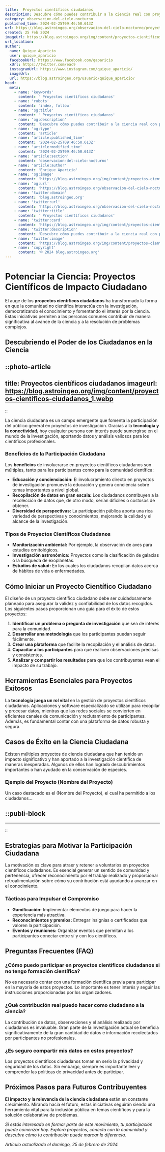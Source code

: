 ```yaml
---
title:  Proyectos científicos ciudadanos
description: Descubre cómo puedes contribuir a la ciencia real con proyectos científicos ciudadanos. ¡Colabora, aprende y haz un impacto significativo!
category: observacion-del-cielo-nocturno
published_time: 2024-02-25T09:46:50.613Z
url: https://blog.astroingeo.org/observacion-del-cielo-nocturno/proyectos-cientificos-ciudadanos
created: 25 Feb 2024
imageUrl: https://blog.astroingeo.org/img/content/proyectos-cientificos-ciudadanos_1.webp
url_location:
author:
  name: Quique Aparicio
  user: quique_aparicio
  facebookUrl: https://www.facebook.com/qaparicio
  xUrl: https://twitter.com/eac9
  instagramUrl: https://www.instagram.com/quique_aparicio/
  imageUrl: 
  url: https://blog.astroingeo.org/usuario/quique_aparicio/
head:
  meta:
    - name: 'keywords'
      content: ' Proyectos científicos ciudadanos'
    - name: 'robots'
      content: 'index, follow'
    - name: 'og:title'
      content: ' Proyectos científicos ciudadanos'
    - name: 'og:description'
      content: 'Descubre cómo puedes contribuir a la ciencia real con proyectos científicos ciudadanos. ¡Colabora, aprende y haz un impacto significativo!'
    - name: 'og:type'
      content: 'article'
    - name: 'article:published_time'
      content: '2024-02-25T09:46:50.613Z'
    - name: 'article:modified_time'
      content: '2024-02-25T09:46:50.613Z'
    - name: 'article:section'
      content: 'observacion-del-cielo-nocturno'
    - name: 'article:author'
      content: 'Enrique Aparicio'
    - name: 'og:image'
      content: 'https://blog.astroingeo.org/img/content/proyectos-cientificos-ciudadanos_1.webp'
    - name: 'og:url'
      content: 'https://blog.astroingeo.org/observacion-del-cielo-nocturno/proyectos-cientificos-ciudadanos'
    - name: 'twitter:domain'
      content: 'blog.astroingeo.org'
    - name: 'twitter:url'
      content: 'https://blog.astroingeo.org/observacion-del-cielo-nocturno/proyectos-cientificos-ciudadanos'
    - name: 'twitter:title'
      content: ' Proyectos científicos ciudadanos'
    - name: 'twitter:card'
      content: 'https://blog.astroingeo.org/img/content/proyectos-cientificos-ciudadanos_1.webp'
    - name: 'twitter:description'
      content: 'Descubre cómo puedes contribuir a la ciencia real con proyectos científicos ciudadanos. ¡Colabora, aprende y haz un impacto significativo!'
    - name: 'twitter:image'
      content: 'https://blog.astroingeo.org/img/content/proyectos-cientificos-ciudadanos_1.webp'
    - name: 'copyright'
      content: '© 2024 blog.astroingeo.org'
---
```

# Potenciar la Ciencia: Proyectos Científicos de Impacto Ciudadano

El auge de los **proyectos científicos ciudadanos** ha transformado la forma en que la comunidad no científica interactúa con la investigación, democratizando el conocimiento y fomentando el interés por la ciencia. Estas iniciativas permiten a las personas comunes contribuir de manera significativa al avance de la ciencia y a la resolución de problemas complejos.

## Descubriendo el Poder de los Ciudadanos en la Ciencia


::photo-article
---
title:  Proyectos científicos ciudadanos
imageurl: https://blog.astroingeo.org/img/content/proyectos-cientificos-ciudadanos_1.webp
---
::



La ciencia ciudadana es un campo emergente que fomenta la participación del público general en proyectos de investigación. Gracias a la **tecnología y la conectividad**, hoy cualquier persona con interés puede sumergirse en el mundo de la investigación, aportando datos y análisis valiosos para los científicos profesionales.

### Beneficios de la Participación Ciudadana

Los **beneficios** de involucrarse en proyectos científicos ciudadanos son múltiples, tanto para los participantes como para la comunidad científica:

- **Educación y concienciación:** El involucramiento directo en proyectos de investigación promueve la educación y genera conciencia sobre temas importantes a nivel global.
- **Recopilación de datos en gran escala:** Los ciudadanos contribuyen a la recolección de datos que, de otro modo, serían difíciles o costosos de obtener.
- **Diversidad de perspectivas:** La participación pública aporta una rica variedad de perspectivas y conocimientos, mejorando la calidad y el alcance de la investigación.

### Tipos de Proyectos Científicos Ciudadanos

- **Monitorización ambiental:** Por ejemplo, la observación de aves para estudios ornitológicos.
- **Investigación astronómica:** Proyectos como la clasificación de galaxias o la búsqueda de exoplanetas.
- **Estudios de salud:** En los cuales los ciudadanos recopilan datos acerca de hábitos de vida o enfermedades.

## Cómo Iniciar un Proyecto Científico Ciudadano

El diseño de un proyecto científico ciudadano debe ser cuidadosamente planeado para asegurar la validez y confiabilidad de los datos recogidos. Los siguientes pasos proporcionan una guía para el éxito de estos proyectos:

1. **Identificar un problema o pregunta de investigación** que sea de interés para la comunidad.
2. **Desarrollar una metodología** que los participantes puedan seguir fácilmente.
3. **Crear una plataforma** que facilite la recopilación y el análisis de datos.
4. **Capacitar a los participantes** para que realicen observaciones precisas y consistentes.
5. **Analizar y compartir los resultados** para que los contribuyentes vean el impacto de su trabajo.

## Herramientas Esenciales para Proyectos Exitosos

La **tecnología juega un rol vital** en la gestión de proyectos científicos ciudadanos. Aplicaciones y software especializado se utilizan para recopilar y procesar datos, mientras que las redes sociales se convierten en eficientes canales de comunicación y reclutamiento de participantes. Además, es fundamental contar con una plataforma de datos robusta y segura.

## Casos de Éxito en la Ciencia Ciudadana

Existen múltiples proyectos de ciencia ciudadana que han tenido un impacto significativo y han aportado a la investigación científica de maneras inesperadas. Algunos de ellos han logrado descubrimientos importantes o han ayudado en la conservación de especies.

### Ejemplo del Proyecto (Nombre del Proyecto)

Un caso destacado es el (Nombre del Proyecto), el cual ha permitido a los ciudadanos...


  ::publi-block
  ---
  ---
  ::
  
  

## Estrategias para Motivar la Participación Ciudadana

La motivación es clave para atraer y retener a voluntarios en proyectos científicos ciudadanos. Es esencial generar un sentido de comunidad y pertenencia, ofrecer reconocimiento por el trabajo realizado y proporcionar retroalimentación sobre cómo su contribución está ayudando a avanzar en el conocimiento.

### Tácticas para Impulsar el Compromiso

- **Gamificación:** Implementar elementos de juego para hacer la experiencia más atractiva.
- **Reconocimientos y premios:** Entregar insignias o certificados que valoren la participación.
- **Eventos y reuniones:** Organizar eventos que permitan a los participantes conectar entre sí y con los científicos.

## Preguntas Frecuentes (FAQ)

### ¿Cómo puedo participar en proyectos científicos ciudadanos si no tengo formación científica?

No es necesario contar con una formación científica previa para participar en la mayoría de estos proyectos. Lo importante es tener interés y seguir las instrucciones proporcionadas por los organizadores.

### ¿Qué contribución real puedo hacer como ciudadano a la ciencia?

La contribución de datos, observaciones y el análisis realizado por ciudadanos es invaluable. Gran parte de la investigación actual se beneficia significativamente de la gran cantidad de datos e información recolectados por participantes no profesionales.

### ¿Es seguro compartir mis datos en estos proyectos?

Los proyectos científicos ciudadanos toman en serio la privacidad y seguridad de los datos. Sin embargo, siempre es importante leer y comprender las políticas de privacidad antes de participar.

## Próximos Pasos para Futuros Contribuyentes

**El impacto y la relevancia de la ciencia ciudadana** están en constante crecimiento. Mirando hacia el futuro, estas iniciativas seguirán siendo una herramienta vital para la inclusión pública en temas científicos y para la solución colaborativa de problemas.

*Si estás interesado en formar parte de este movimiento, tu participación puede comenzar hoy. Explora proyectos, conecta con la comunidad y descubre cómo tu contribución puede marcar la diferencia.*

_Artículo actualizado el domingo, 25 de febrero de 2024_